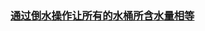 ### [通过倒水操作让所有的水桶所含水量相等](https://leetcode-cn.com/problems/pour-water-between-buckets-to-make-water-levels-equal)

